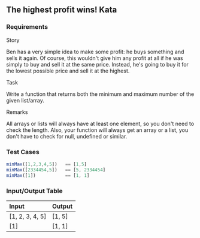 ## The highest profit wins! Kata

### Requirements 

Story

Ben has a very simple idea to make some profit: he buys something and sells it again. Of course, this wouldn't give him any profit at all if he was simply to buy and sell it at the same price. Instead, he's going to buy it for the lowest possible price and sell it at the highest.

Task

Write a function that returns both the minimum and maximum number of the given list/array.

Remarks

All arrays or lists will always have at least one element, so you don't need to check the length. Also, your function will always get an array or a list, you don't have to check for null, undefined or similar.

### Test Cases

```JavaScript
minMax([1,2,3,4,5])   == [1,5]
minMax([2334454,5])   == [5, 2334454]
minMax([1])           == [1, 1]
```

### Input/Output Table

| Input                                   | Output    |
| :-------------------------------------- | :-------- |
| [1, 2, 3, 4, 5]                         | [1, 5]    |
| [1]                                     | [1, 1]    |

